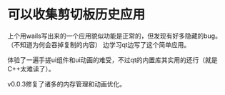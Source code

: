 # 可以收集剪切板历史应用

上个用wails写出来的一个应用貌似功能是正常的，但发现有好多隐藏的bug。
（不知道为何会吞掉复制的内容）
边学习qt边写了这个简单应用。

体验了一遍手搓ui组件和ui动画的难受，不过qt的内置库其实用的还行（就是C++太难读了）。

v0.0.3修复了诸多的内存管理和动画优化。